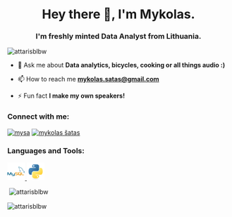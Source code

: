 <h1 align="center">Hey there 👋, I'm Mykolas.</h1>
<h3 align="center">I'm freshly minted Data Analyst from Lithuania.</h3>

<p align="left"> <img src="https://komarev.com/ghpvc/?username=attarisblbw&label=Profile%20views&color=0e75b6&style=flat" alt="attarisblbw" /> </p>

- 💬 Ask me about **Data analytics, bicycles, cooking or all things audio :)**

- 📫 How to reach me **mykolas.satas@gmail.com**

- ⚡ Fun fact **I make my own speakers!**

<h3 align="left">Connect with me:</h3>
<p align="left">
<a href="https://linkedin.com/in/mysa" target="blank"><img align="center" src="https://raw.githubusercontent.com/rahuldkjain/github-profile-readme-generator/master/src/images/icons/Social/linked-in-alt.svg" alt="mysa" height="30" width="40" /></a>
<a href="https://kaggle.com/mykolas šatas" target="blank"><img align="center" src="https://raw.githubusercontent.com/rahuldkjain/github-profile-readme-generator/master/src/images/icons/Social/kaggle.svg" alt="mykolas šatas" height="30" width="40" /></a>
</p>

<h3 align="left">Languages and Tools:</h3>
<p align="left"> <a href="https://www.mysql.com/" target="_blank" rel="noreferrer"> <img src="https://raw.githubusercontent.com/devicons/devicon/master/icons/mysql/mysql-original-wordmark.svg" alt="mysql" width="40" height="40"/> </a> <a href="https://www.python.org" target="_blank" rel="noreferrer"> <img src="https://raw.githubusercontent.com/devicons/devicon/master/icons/python/python-original.svg" alt="python" width="40" height="40"/> </a> </p>

<p>&nbsp;<img align="center" src="https://github-readme-stats.vercel.app/api?username=attarisblbw&show_icons=true&locale=en" alt="attarisblbw" /></p>

<p><img align="center" src="https://github-readme-streak-stats.herokuapp.com/?user=attarisblbw&" alt="attarisblbw" /></p>

